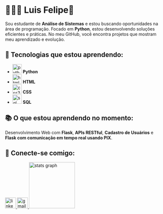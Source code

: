 # 👩🏻‍💻 Luis Felipe👋

<p>Sou estudante de <strong>Análise de Sistemas</strong> e estou buscando oportunidades na área de programação. Focado em  <strong>Python</strong>, estou desenvolvendo soluções eficientes e práticas. No meu GitHub, você encontra projetos que mostram meu aprendizado e evolução.</p>


## 🚀 Tecnologias que estou aprendendo:
<ul>
  <li><img src="https://cdn.jsdelivr.net/gh/devicons/devicon/icons/python/python-original.svg" height="30" alt="python logo" /> <strong>Python </strong></li>
  <li><img src="https://cdn.jsdelivr.net/gh/devicons/devicon/icons/html5/html5-original.svg" height="30" alt="html5 logo" /> <strong>HTML</strong></li>
  <li><img src="https://cdn.jsdelivr.net/gh/devicons/devicon/icons/css3/css3-original.svg" height="30" alt="css3 logo" /> <strong>CSS</strong></li>
  <li><img src="https://cdn.jsdelivr.net/gh/devicons/devicon/icons/mysql/mysql-original.svg" height="30" alt="sql logo" /> <strong>SQL</strong></li>
</ul>


## 📚 O que estou aprendendo no momento:
<p>Desenvolvimento Web com <strong>Flask</strong>, <strong>APIs RESTful</strong>, <strong>Cadastro de Usuários</strong> e <strong>Flask com comunicação em tempo real usando PIX</strong>.</p>

## 🔗 Conecte-se comigo:
<head>
  <link rel="stylesheet" href="https://cdnjs.cloudflare.com/ajax/libs/font-awesome/5.15.4/css/all.min.css">
</head>
<a href="https://www.linkedin.com/in/luisfelipe01/" target="_blank">
  <img src="https://img.shields.io/static/v1?message=LinkedIn&logo=linkedin&label=&color=0077B5&logoColor=white&labelColor=&style=for-the-badge" height="35" alt="linkedin logo" />
</a>
<a href="mailto:lluisfelipe1619@gmail.com">
  <img src="https://img.shields.io/static/v1?message=Gmail&logo=gmail&label=&color=D14836&logoColor=white&labelColor=&style=for-the-badge" height="35" alt="gmail logo" />
</a>

<img src="https://github-readme-stats.vercel.app/api?username=Jiimmypage&hide_title=false&hide_rank=false&show_icons=true&include_all_commits=true&count_private=true&disable_animations=false&theme=dracula&locale=en&hide_border=false" height="150" alt="stats graph" />
